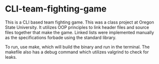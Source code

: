 # CLI-team-fighting-game
This is a CLI based team fighting game. 
This was a class project at Oregon State University. It utilizes OOP principles to link header files and source files together that make the game. Linked lists were implemented manually as the specifications forbade using the standard library.

To run, use make, which will build the binary and run in the terminal. The makefile also has a debug command which utilizes valgrind to check for leaks.